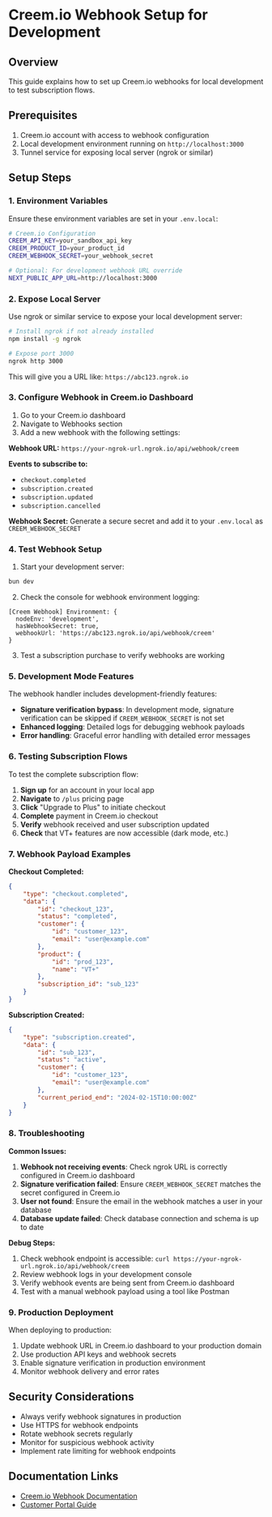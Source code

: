 # Creem.io Webhook Setup for Development

## Overview

This guide explains how to set up Creem.io webhooks for local development to test subscription flows.

## Prerequisites

1. Creem.io account with access to webhook configuration
2. Local development environment running on `http://localhost:3000`
3. Tunnel service for exposing local server (ngrok or similar)

## Setup Steps

### 1. Environment Variables

Ensure these environment variables are set in your `.env.local`:

```bash
# Creem.io Configuration
CREEM_API_KEY=your_sandbox_api_key
CREEM_PRODUCT_ID=your_product_id
CREEM_WEBHOOK_SECRET=your_webhook_secret

# Optional: For development webhook URL override
NEXT_PUBLIC_APP_URL=http://localhost:3000
```

### 2. Expose Local Server

Use ngrok or similar service to expose your local development server:

```bash
# Install ngrok if not already installed
npm install -g ngrok

# Expose port 3000
ngrok http 3000
```

This will give you a URL like: `https://abc123.ngrok.io`

### 3. Configure Webhook in Creem.io Dashboard

1. Go to your Creem.io dashboard
2. Navigate to Webhooks section
3. Add a new webhook with the following settings:

**Webhook URL:** `https://your-ngrok-url.ngrok.io/api/webhook/creem`

**Events to subscribe to:**

- `checkout.completed`
- `subscription.created`
- `subscription.updated`
- `subscription.cancelled`

**Webhook Secret:** Generate a secure secret and add it to your `.env.local` as `CREEM_WEBHOOK_SECRET`

### 4. Test Webhook Setup

1. Start your development server:

```bash
bun dev
```

2. Check the console for webhook environment logging:

```
[Creem Webhook] Environment: {
  nodeEnv: 'development',
  hasWebhookSecret: true,
  webhookUrl: 'https://abc123.ngrok.io/api/webhook/creem'
}
```

3. Test a subscription purchase to verify webhooks are working

### 5. Development Mode Features

The webhook handler includes development-friendly features:

- **Signature verification bypass**: In development mode, signature verification can be skipped if `CREEM_WEBHOOK_SECRET` is not set
- **Enhanced logging**: Detailed logs for debugging webhook payloads
- **Error handling**: Graceful error handling with detailed error messages

### 6. Testing Subscription Flows

To test the complete subscription flow:

1. **Sign up** for an account in your local app
2. **Navigate** to `/plus` pricing page
3. **Click** "Upgrade to Plus" to initiate checkout
4. **Complete** payment in Creem.io checkout
5. **Verify** webhook received and user subscription updated
6. **Check** that VT+ features are now accessible (dark mode, etc.)

### 7. Webhook Payload Examples

**Checkout Completed:**

```json
{
    "type": "checkout.completed",
    "data": {
        "id": "checkout_123",
        "status": "completed",
        "customer": {
            "id": "customer_123",
            "email": "user@example.com"
        },
        "product": {
            "id": "prod_123",
            "name": "VT+"
        },
        "subscription_id": "sub_123"
    }
}
```

**Subscription Created:**

```json
{
    "type": "subscription.created",
    "data": {
        "id": "sub_123",
        "status": "active",
        "customer": {
            "id": "customer_123",
            "email": "user@example.com"
        },
        "current_period_end": "2024-02-15T10:00:00Z"
    }
}
```

### 8. Troubleshooting

**Common Issues:**

1. **Webhook not receiving events**: Check ngrok URL is correctly configured in Creem.io dashboard
2. **Signature verification failed**: Ensure `CREEM_WEBHOOK_SECRET` matches the secret configured in Creem.io
3. **User not found**: Ensure the email in the webhook matches a user in your database
4. **Database update failed**: Check database connection and schema is up to date

**Debug Steps:**

1. Check webhook endpoint is accessible: `curl https://your-ngrok-url.ngrok.io/api/webhook/creem`
2. Review webhook logs in your development console
3. Verify webhook events are being sent from Creem.io dashboard
4. Test with a manual webhook payload using a tool like Postman

### 9. Production Deployment

When deploying to production:

1. Update webhook URL in Creem.io dashboard to your production domain
2. Use production API keys and webhook secrets
3. Enable signature verification in production environment
4. Monitor webhook delivery and error rates

## Security Considerations

- Always verify webhook signatures in production
- Use HTTPS for webhook endpoints
- Rotate webhook secrets regularly
- Monitor for suspicious webhook activity
- Implement rate limiting for webhook endpoints

## Documentation Links

- [Creem.io Webhook Documentation](https://docs.creem.io/learn/webhooks/introduction)
- [Customer Portal Guide](https://docs.creem.io/learn/customers/customer-portal)
